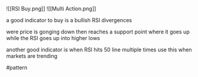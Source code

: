 
![[RSI Buy.png]]
![[Multi Action.png]]

a good indicator to buy is a bullish RSI divergences  
  
were price is gonging down then reaches a support point where it goes up while the RSI goes up into higher lows  
  
another good indicator is when RSI hits 50 line multiple times use this when markets are trending



#pattern 